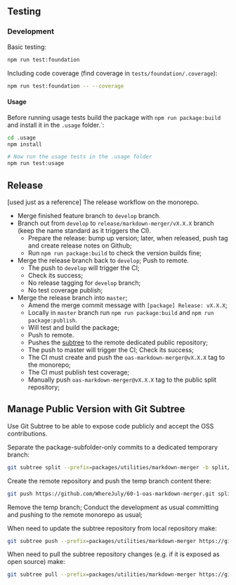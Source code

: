 ## Testing

### Development

Basic testing:

```bash
npm run test:foundation
```

Including code coverage (find coverage in `tests/foundation/.coverage`):

```bash
npm run test:foundation -- --coverage
```

#### Usage

Before running usage tests build the package with `npm run package:build` and install it in the `.usage` folder.`:

```bash
cd .usage
npm install

# Now run the usage tests in the .usage folder
npm run test:usage
```

## Release

[used just as a reference] The release workflow on the monorepo.

- Merge finished feature branch to `develop` branch.
- Branch out from `develop` to `release/markdown-merger/vX.X.X` branch (keep the name standard as it triggers the CI).
  - Prepare the release: bump up version; later, when released, push tag and create release notes on Github;
  - Run `npm run package:build` to check the version builds fine;
- Merge the release branch back to `develop`; Push to remote.
  - The push to `develop` will trigger the CI;
  - Check its success;
  - No release tagging for `develop` branch;
  - No test coverage publish;
- Merge the release branch into `master`;
  - Amend the merge commit message with `[package] Release: vX.X.X`;
  - Locally in `master` branch run `npm run package:build` and `npm run package:publish`.
  - Will test and build the package;
  - Push to remote.
  - Pushes the [subtree](#manage-public-version-with-git-subtree) to the remote dedicated public repository;
  - The push to master will trigger the CI; Check its success;
  - The CI must create and push the `oas-markdown-merger@vX.X.X` tag to the monorepo;
  - The CI must publish test coverage;
  - Manually push `oas-markdown-merger@vX.X.X` tag to the public split repository;

## Manage Public Version with Git Subtree

Use Git Subtree to be able to expose code publicly and accept the OSS contributions.

Separate the package-subfolder-only commits to a dedicated temporary branch:

```bash
git subtree split --prefix=packages/utilities/markdown-merger -b split/markdown-merger
```

Create the remote repository and push the temp branch content there:

```bash
git push https://github.com/WhereJuly/60-1-oas-markdown-merger.git split/markdown-merger:master
```

Remove the temp branch; Conduct the development as usual committing and pushing to the remote monorepo as usual;

When need to update the subtree repository from local repository make:

```bash
git subtree push --prefix=packages/utilities/markdown-merger https://github.com/WhereJuly/60-1-oas-markdown-merger.git master
```

When need to pull the subtree repository changes (e.g. if it is exposed as open source) make:

```bash
git subtree pull --prefix=packages/utilities/markdown-merger https://github.com/WhereJuly/60-1-oas-markdown-merger.git master
```
